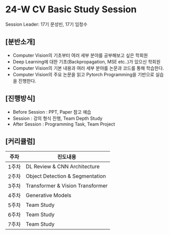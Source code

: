# 24-W CV Basic Study Session
Session Leader: 17기 문성빈, 17기 임청수

## [분반소개]
* Computer Vision의 기초부터 여러 세부 분야를 공부해보고 싶은 학회원
* Deep Learning에 대한 기초(Backpropagation, MSE etc..)가 있으신 학회원
* Computer Vision의 기본 내용과 여러 세부 분야를 논문과 코드를 통해 학습한다.
* Computer Vision의 주요 논문을 읽고 Pytorch Programming을 기반으로 실습을 진행한다.



## [진행방식]
* Before Session :  PPT, Paper 참고 예습
* Session : 강의 형식 진행, Team Depth Study
* After Session : Programming Task, Team Project


  
## [커리큘럼]
|주차|진도내용|
|------|---|
|1주차|DL Review & CNN Architecture|
|2주차|Object Detection & Segmentation|
|3주차|Transformer & Vision Transformer|
|4주차|Generative Models|
|5주차|Team Study|
|6주차|Team Study|
|7주차|Team Study|

